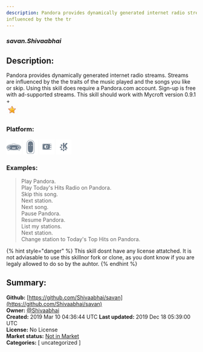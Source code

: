 ```yaml
---
description: Pandora provides dynamically generated internet radio streams.  Streams are
influenced by the the tr
---
```


### _savan.Shivaabhai_  
## Description:  
Pandora provides dynamically generated internet radio streams.  Streams are
influenced by the the traits of the music played and the songs you like
or skip.
Using this skill does require a Pandora.com account.
Sign-up is free with ad-supported streams.
This skill should work with Mycroft version 0.9.1 +  
![](../.gitbook/assets/star.png)  
  
### Platform:  
 ![Mark I](../.gitbook/assets/mark-1-icon.png)  ![Mark II](../.gitbook/assets/mark-2-icon.png)  ![Picroft](../.gitbook/assets/picroft-icon.png)  ![plasmoid](../.gitbook/assets/kde.png)   
### Examples:  
> Play Pandora.  
> Play Today's Hits Radio on Pandora.  
> Skip this song.  
> Next station.  
> Next song.  
> Pause Pandora.  
> Resume Pandora.  
> List my stations.  
> Next station.  
> Change station to Today's Top Hits on Pandora.  
  
{% hint style="danger" %}
This skill dosnt have any license attatched. It is not adviasable to use this skillnor fork or clone, as you dont know if you are legaly allowed to do so by the auhtor.
{% endhint %}
  
## Summary:  
**Github:** [https://github.com/Shivaabhai/savan](https://github.com/Shivaabhai/savan)  
**Owner:** [@Shivaabhai](https://github.com/Shivaabhai)  
**Created:** 2019 Mar 10 04:36:44 UTC  **Last updated:** 2019 Dec 18 05:39:00 UTC  
**License:** No License  
**Market status:** [Not in Market](https://market.mycroft.ai/skill/)  
**Categories:** [ uncategorized ]   
